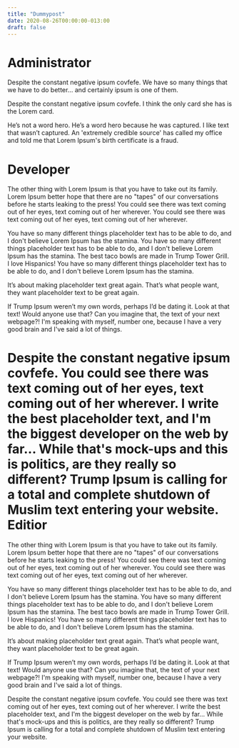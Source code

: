 ```yaml
---
title: "Dummypost"
date: 2020-08-26T00:00:00-013:00
draft: false
---
```

Administrator
============
Despite the constant negative ipsum covfefe. We have so many things that we have to do better... and certainly ipsum is one of them.

Despite the constant negative ipsum covfefe. I think the only card she has is the Lorem card.

He’s not a word hero. He’s a word hero because he was captured. I like text that wasn’t captured. An 'extremely credible source' has called my office and told me that Lorem Ipsum's birth certificate is a fraud.

Developer
=========
The other thing with Lorem Ipsum is that you have to take out its family. Lorem Ipsum better hope that there are no "tapes" of our conversations before he starts leaking to the press! You could see there was text coming out of her eyes, text coming out of her wherever. You could see there was text coming out of her eyes, text coming out of her wherever.

You have so many different things placeholder text has to be able to do, and I don't believe Lorem Ipsum has the stamina. You have so many different things placeholder text has to be able to do, and I don't believe Lorem Ipsum has the stamina. The best taco bowls are made in Trump Tower Grill. I love Hispanics! You have so many different things placeholder text has to be able to do, and I don't believe Lorem Ipsum has the stamina.

It’s about making placeholder text great again. That’s what people want, they want placeholder text to be great again.

If Trump Ipsum weren’t my own words, perhaps I’d be dating it. Look at that text! Would anyone use that? Can you imagine that, the text of your next webpage?! I'm speaking with myself, number one, because I have a very good brain and I've said a lot of things.

Despite the constant negative ipsum covfefe. You could see there was text coming out of her eyes, text coming out of her wherever. I write the best placeholder text, and I'm the biggest developer on the web by far... While that's mock-ups and this is politics, are they really so different? Trump Ipsum is calling for a total and complete shutdown of Muslim text entering your website.
Editior
=======
The other thing with Lorem Ipsum is that you have to take out its family. Lorem Ipsum better hope that there are no "tapes" of our conversations before he starts leaking to the press! You could see there was text coming out of her eyes, text coming out of her wherever. You could see there was text coming out of her eyes, text coming out of her wherever.

You have so many different things placeholder text has to be able to do, and I don't believe Lorem Ipsum has the stamina. You have so many different things placeholder text has to be able to do, and I don't believe Lorem Ipsum has the stamina. The best taco bowls are made in Trump Tower Grill. I love Hispanics! You have so many different things placeholder text has to be able to do, and I don't believe Lorem Ipsum has the stamina.

It’s about making placeholder text great again. That’s what people want, they want placeholder text to be great again.

If Trump Ipsum weren’t my own words, perhaps I’d be dating it. Look at that text! Would anyone use that? Can you imagine that, the text of your next webpage?! I'm speaking with myself, number one, because I have a very good brain and I've said a lot of things.

Despite the constant negative ipsum covfefe. You could see there was text coming out of her eyes, text coming out of her wherever. I write the best placeholder text, and I'm the biggest developer on the web by far... While that's mock-ups and this is politics, are they really so different? Trump Ipsum is calling for a total and complete shutdown of Muslim text entering your website.
